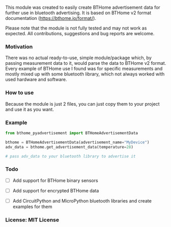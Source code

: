 

This module was created to easily create BTHome advertisement data for further use in bluetooth advertising.
It is based on BTHome v2 format documentation (https://bthome.io/format/).

Please note that the module is not fully tested and may not work as expected.
All contributions, suggestions and bug reports are welcome.

### Motivation
There was no actual ready-to-use, simple module/package which, by passing measurement data to it, 
would parse the data to BTHome v2 format. 
Every example of BTHome use I found was for specific measurements and mostly mixed up with 
some bluetooth library, which not always worked with used hardware and software.


### How to use
Because the module is just 2 files, you can just copy them to your project and use it as you want.


### Example
```python
from bthome_pyadvertisement import BTHomeAdvertisementData

bthome = BTHomeAdvertisementData(advertisement_name="MyDevice")
adv_data = bthome.get_advertisement_data(temperature=28)

# pass adv_data to your bluetooth library to advertise it
```


### Todo
- [ ] Add support for BTHome binary sensors
- [ ] Add support for encrypted BTHome data
- [ ] Add CircuitPython and MicroPython bluetooth libraries and create examples for them


### License: MIT License